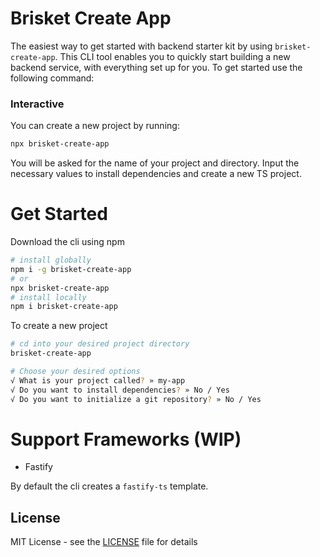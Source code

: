 # Brisket Create App
The easiest way to get started with backend starter kit by using `brisket-create-app`. This CLI tool enables you to quickly start building a new backend service, with everything set up for you. To get started use the following command:

### Interactive
You can create a new project by running:
```bash
npx brisket-create-app
```
You will be asked for the name of your project and directory. Input the necessary values to install dependencies and create a new TS project.

# Get Started
Download the cli using npm
```bash
# install globally
npm i -g brisket-create-app
# or
npx brisket-create-app
# install locally
npm i brisket-create-app
```

To create a new project
```bash
# cd into your desired project directory
brisket-create-app 

# Choose your desired options
√ What is your project called? » my-app
√ Do you want to install dependencies? » No / Yes
√ Do you want to initialize a git repository? » No / Yes
```

# Support Frameworks (WIP)
- Fastify

By default the cli creates a `fastify-ts` template.

## License

MIT License - see the [LICENSE](https://github.com/HoaX7/brisket/license.md) file for details
